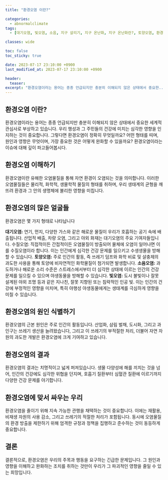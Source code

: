 ```yaml
---
title: "환경오염 이란?"

categories:
  - abnormalclimate
tags:
  - [대기오염, 빛오염, 소음, 지구 살리기, 지구 온난화, 지구 온난화란?, 토양오염, 환경오염, 환경오염 원인, 환경오염이란?]

classes: wide

toc: false
toc_sticky: true

date: 2023-07-17 23:10:00 +0900
last_modified_at: 2023-07-17 23:10:00 +0900

header:
  teaser:
excerpt: "환경오염이라는 용어는 종종 언급되지만 충분히 이해되지 않은 상태에서 중요한...."
---
```


## 환경오염 이란?
환경오염이라는 용어는 종종 언급되지만 충분히 이해되지 않은 상태에서 중요한 세계적 관심사로 부상하고 있습니다. 우리 행성과 그 주민들의 건강에 미치는 심각한 영향을 인지하는 것이 중요합니다. 그렇다면 환경오염이 정확히 무엇일까요? 어떤 형태를 띠며, 원인과 영향은 무엇이며, 가장 중요한 것은 어떻게 완화할 수 있을까요? 환경오염이라는 이슈에 대해 깊이 파고들어봅시다.

## 환경오염 이해하기
환경오염이란 유해한 오염물질을 통해 자연 환경이 오염되는 것을 의미합니다. 이러한 오염물질들은 물리적, 화학적, 생물학적 물질의 형태를 취하며, 우리 생태계의 균형을 깨뜨려 환경과 그 안의 생명체에 불리한 영향을 미칩니다.

## 환경오염의 많은 얼굴들
환경오염은 몇 가지 형태로 나타납니다

**대기오염:** 연기, 먼지, 다양한 가스와 같은 해로운 물질이 우리가 호흡하는 공기 속에 배출됩니다. 산업적 배출, 차량 오염, 그리고 야외 화재는 대기오염의 주요 기여자들입니다.
수질오염: 직접적이든 간접적이든 오염물질이 방출되어 물체에 오염이 일어나면 이를 수질오염이라 합니다. 이는 인간에게 심각한 건강 문제를 일으키고 수생생물을 방해할 수 있습니다.
**토양오염:** 주로 인간의 활동, 즉 쓰레기 덤프와 화학 비료 및 살충제의 과도한 사용을 통해 토양에 비자연적인 화학물질이 첨가되면 발생합니다.
**소음오염:** 과도하거나 해로운 소리 수준은 스트레스에서부터 더 심각한 상태에 이르는 인간의 건강 문제를 일으킬 수 있으며 야생동물을 방해할 수 있습니다.
**빛오염:** 도시 불빛이나 잘못 설계된 야외 조명 등과 같은 지나친, 잘못 지향된 또는 침략적인 인공 빛. 이는 인간의 건강에 부정적인 영향을 미치며, 특히 야행성 야생동물에게는 생태계를 극심하게 영향을 미칠 수 있습니다.

## 환경오염의 원인 식별하기
환경오염의 근본 원인은 주로 인간의 활동입니다. 산업화, 삼림 벌채, 도시화, 그리고 과인구는 쓰레기 생산을 늘려왔습니다, 그리고 이 쓰레기의 부적절한 처리, 더불어 자연 자원의 과도한 개발은 환경오염에 크게 기여하고 있습니다.

## 환경오염의 결과
환경오염의 결과는 치명적이고 넓게 퍼져있습니다. 생물 다양성에 해를 끼치는 것을 넘어, 인간의 건강에도 심각한 위협을 던지며, 호흡기 질환부터 심혈관 질환에 이르기까지 다양한 건강 문제를 야기합니다.

## 환경오염에 맞서 싸우는 우리
환경오염을 줄이기 위해 지속 가능한 관행을 채택하는 것이 중요합니다. 이에는 재활용, 비재생 자원의 사용 감소, 그리고 쓰레기의 적절한 처리가 포함됩니다. 동시에 오염물질의 환경 방출을 제한하기 위해 엄격한 규정과 정책을 집행하고 준수하는 것이 동등하게 중요합니다.

## 결론
결론적으로, 환경오염은 우리의 주목과 행동을 요구하는 긴급한 문제입니다. 그 원인과 영향을 이해하고 완화하는 조치를 취하는 것만이 우리가 그 파괴적인 영향을 줄일 수 있는 희망입니다.
